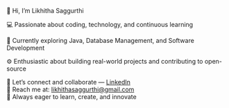 👋 Hi, I’m Likhitha Saggurthi

💻 Passionate about coding, technology, and continuous learning 

🌱 Currently exploring Java, Database Management, and Software Development

⚙️ Enthusiastic about building real-world projects and contributing to open-source  

🤝 Let’s connect and collaborate — [LinkedIn](https://www.linkedin.com/in/likhithasaggurthi/)  
📧 Reach me at: likhithasaggurthi@gmail.com  
🚀 Always eager to learn, create, and innovate  

